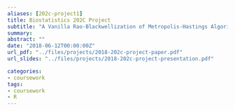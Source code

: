 ```yaml
---
aliases: [202c-project1]
title: Biostatistics 202C Project
subtitle: "A Vanilla Rao-Blackwellization of Metropolis-Hastings Algorithms"
summary: 
abstract: ""
date: "2018-06-12T00:00:00Z"
url_pdf: "../files/projects/2018-202c-project-paper.pdf"
url_slides: "../files/projects/2018-202c-project-presentation.pdf"

categories:
- coursework
tags:
- coursework
- R
---
```


